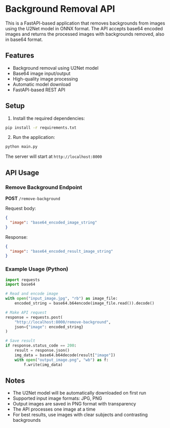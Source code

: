 # Background Removal API

This is a FastAPI-based application that removes backgrounds from images using the U2Net model in ONNX format. The API accepts base64 encoded images and returns the processed images with backgrounds removed, also in base64 format.

## Features

- Background removal using U2Net model
- Base64 image input/output
- High-quality image processing
- Automatic model download
- FastAPI-based REST API

## Setup

1. Install the required dependencies:

```bash
pip install -r requirements.txt
```

2. Run the application:

```bash
python main.py
```

The server will start at `http://localhost:8000`

## API Usage

### Remove Background Endpoint

**POST** `/remove-background`

Request body:

```json
{
  "image": "base64_encoded_image_string"
}
```

Response:

```json
{
  "image": "base64_encoded_result_image_string"
}
```

### Example Usage (Python)

```python
import requests
import base64

# Read and encode image
with open("input_image.jpg", "rb") as image_file:
    encoded_string = base64.b64encode(image_file.read()).decode()

# Make API request
response = requests.post(
    "http://localhost:8000/remove-background",
    json={"image": encoded_string}
)

# Save result
if response.status_code == 200:
    result = response.json()
    img_data = base64.b64decode(result["image"])
    with open("output_image.png", "wb") as f:
        f.write(img_data)
```

## Notes

- The U2Net model will be automatically downloaded on first run
- Supported input image formats: JPG, PNG
- Output images are saved in PNG format with transparency
- The API processes one image at a time
- For best results, use images with clear subjects and contrasting backgrounds
